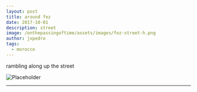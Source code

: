 ```yaml
---
layout: post
title: around fez
date: 2017-10-01
description: street
image: /onthepassingoftime/assets/images/fez-street-h.png
author: jxpedro
tags: 
  - morocco
---
```

<p >rambling along up the street</p>

![Placeholder](/onthepassingoftime/assets/images/fez-street.jpg)

<p></p>

<hr/>